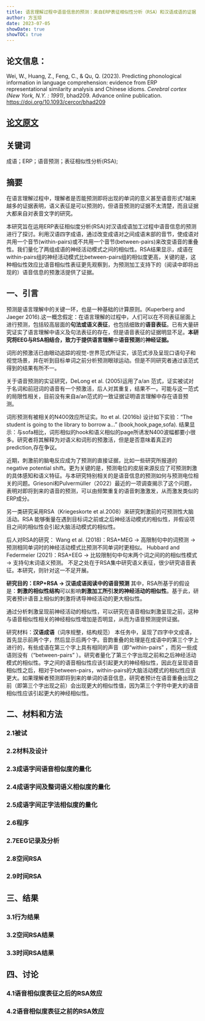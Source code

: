 ```yaml
---
title: 语言理解过程中语音信息的预测：来自ERP表征相似性分析（RSA）和汉语成语的证据
author: 方玉琼
date: 2023-07-05
showDate: true
showTOC: true
---
```


## 论文信息：
Wei, W., Huang, Z., Feng, C., & Qu, Q. (2023). Predicting phonological information in language comprehension: evidence from ERP representational similarity analysis and Chinese idioms. *Cerebral cortex (New York, N.Y. : 1991)*, bhad209. Advance online publication. https://doi.org/10.1093/cercor/bhad209

## [论文原文](../Source_Files/2023-07-05-FYQ.Pdf)

## 关键词 
成语；ERP；语音预测；表征相似性分析(RSA);
## 摘要
在语言理解过程中，理解者是否能预测即将出现的单词的意义甚至语音形式?越来越多的证据表明，语义表征是可以预测的，但语音预测的证据不太清楚，而且证据大都来自对表音文字的研究。

本研究旨在运用ERP表征相似度分析(RSA)对汉语成语加工过程中语音信息的预测进行了探讨。利用汉语四字成语，通过改变成语对之间成语末部的音节，使成语对共用一个音节(within-pairs)或不共用一个音节(between-pairs)来改变语音的重叠性。我们量化了两组成语的神经活动模式之间的相似性。RSA结果显示，成语在within-pairs组的神经活动模式比between-pairs组的相似度更高，关键的是，这种相似性效应比语音相似性表征更先观察到，为预测加工支持下的（阅读中即将出现的）语音信息的预激活提供了证据。

## 一、引言
预测是语言理解中的关键一环，也是一种基础的计算原则。(Kuperberg and Jaeger 2016).这一概念假定：在语言理解的过程中，人们可以在不同表征层面上进行预测，包括较高层面的**句法或语义表征**，也包括细致的**语音表征**。已有大量研究证实了语言理解中语义及句法表征的存在，但是语音表征的证据明显不足。**本研究将EEG与RSA相结合，**致力于**提供语言理解**中**语音预测**的**神经证据。**

词形的预激活已由眼动追踪的视觉-世界范式所证实，该范式涉及呈现口语句子和视觉场景，并在听到目标单词之前分析预测眼球运动。但是不同研究者通过该范式得到的结果有所不一。

关于语音预测的实证研究，DeLong et al. (2005)运用了a/an 范式，证实被试对于名词和前冠词的语音有一个预激活，后人对其重复，结果不一。可能与这一范式的局限性相关，目前没有来自a/an范式的一致证据证明语言理解中存在语音预测。

词形预测有被相关的N400效应所证实。Ito et al. (2016b) 设计如下实验：“The student is going to the library to borrow a...” (book,hook,page,sofa). 结果显示：与sofa相比，词形相似的hook和语义相似的page所诱发N400波幅都要小很多。研究者将其解释为对语义和词形的预激活，但是是否意味着真正的prediction,存在争议。

近期，刺激前的脑电反应成为了预测的直接证据，比如一些研究所报道的 negative potential shift。更为关键的是，预测电位的皮层来源反应了可预测刺激的具体感知和语义特征。与本研究特别相关的是语音信息的预测如何与预测电位相关的问题。Griesoni和Pulvermüller（2022）最近的一项调查揭示了这个问题，表明对即将到来的语音的预测，可以由频繁重复的语音刺激激发，从而激发类似的ERP成分。

另一类研究采用RSA（Kriegeskorte et al.2008）来研究刺激前的可预测性大脑活动。RSA 能够衡量在遇到目标词之前或之后神经活动模式的相似性，并假设项目之间的相似性会引起大脑活动模式的相似性。

后人对RSA的研究：
Wang et al. (2018)：RSA+MEG -> 高限制句中的词预测 ->预测相同单词时的神经活动模式比预测不同单词时更相似。
Hubbard and Federmeier (2021)：RSA+EEG \-> 比较限制句中句末两个词之间的的相似性模式 \-> 支持句末词语义预测。
不足之处在于RSA集中研究语义表征，很少研究语音表征。本研究，则针对这一不足开展。

**研究目的：ERP+RSA -> 汉语成语阅读中的语音预测**
其中，RSA所基于的假设是：**刺激的相似性结构**可以影响**刺激加工所引发的神经活动的相似性**。基于此，研究者预计语音上相似的刺激将诱导神经活动的更大相似性。

通过分析刺激呈现前神经活动的相似性，可以研究在语音相似刺激呈现之前，这种与语音相似性相关的神经相似性增加是否明显，从而为语音预测提供证据。

研究材料：**汉语成语**（词序规整，结构规范）
本任务中，呈现了四字中文成语，首先显示前两个字，然后显示后两个字。音韵重叠的处理是在成语中的第三个字上进行的，有些成语在第三个字上具有相同的声音（即“within-pairs” ，而另一些成语则没有（“between-pairs” ）。研究者量化了第三个字出现之前和之后神经活动模式的相似性。字之间的语音相似性应该引起更大的神经相似性，因此在呈现语音相似性之后，相对于between-pairs，within-pairs的大脑活动模式的相似性应该更大。如果理解者预测即将到来的单词的语音信息，研究者预计在语音重叠出现之前（即第三个字出现之前）会出现更大的相似性值，因为第三个字符中更大的语音相似性应该引起更大的神经相似性。

## 二、材料和方法
### 2.1被试
### 2.2材料及设计
### 2.3成语字间语音相似度的量化
### 2.4成语字间及整词语义相似度的量化
### 2.5成语字间正字法相似度的量化
### 2.6程序
### 2.7EEG记录及分析
### 2.8空间RSA
### 2.9时间RSA

## 三、结果
### 3.1行为结果
### 3.2空间RSA结果
### 3.3时间RSA结果

## 四、讨论
### 4.1语音相似度表征之后的RSA效应
### 4.2语音相似度表征之前的RSA效应
